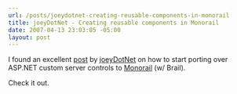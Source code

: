 ```yaml
---
url: /posts/joeydotnet-creating-reusable-components-in-monorail
title: joeyDotNet - Creating reusable components in Monorail
date: 2007-04-13 23:03:05 -05:00
layout: post
---
```


I found an excellent [post](http://joeydotnet.com/blog/archive/2007/04/13/Having-fun-creating-reusable-components-in-MonoRail.aspx) by [joeyDotNet](http://joeydotnet.com/blog/Default.aspx) on how to start porting over ASP.NET custom server controls to [Monorail](http://www.castleproject.org/monorail/index.html) (w/ Brail).

Check it out.
